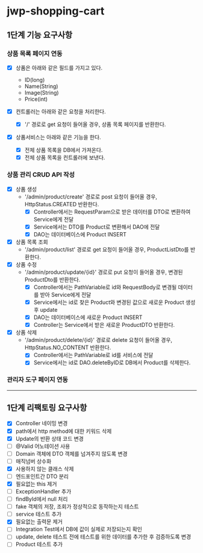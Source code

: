 # jwp-shopping-cart

## 1단계 기능 요구사항

### 상품 목록 페이지 연동

- [x] 상품은 아래와 같은 필드를 가지고 있다.
    - ID(long)
    - Name(String)
    - Image(String)
    - Price(int)

- [x] 컨트롤러는 아래와 같은 요청을 처리한다.
    - [x] '/' 경로로 get 요청이 들어올 경우, 상품 목록 페이지를 반환한다.

- [x] 상품서비스는 아래와 같은 기능을 한다.
    - [x] 전체 상품 목록을 DB에서 가져온다.
    - [x] 전체 상품 목록을 컨트롤러에 보낸다.

### 상품 관리 CRUD API 작성

- [x] 상품 생성
    - '/admin/product/create' 경로로 post 요청이 들어올 경우, HttpStatus.CREATED 반환한다.
        - [x] Controller에서는 RequestParam으로 받은 데이터를 DTO로 변환하여 Service에게 전달
        - [x] Service에서는 DTO를 Product로 변환해서 DAO에 전달
        - [x] DAO는 데이터베이스에 Product INSERT
- [x] 상품 목록 조회
    - '/admin/product/list' 경로로 get 요청이 들어올 경우, ProductListDto를 반환한다.
- [x] 상품 수정
    - '/admin/product/update/{id}' 경로로 put 요청이 들어올 경우, 변경된 ProductDto를 반환한다.
        - [x] Controller에서는 PathVariable로 id와 RequestBody로 변경될 데이터를 받아 Service에게 전달
        - [x] Service에서는 id로 찾은 Product와 변경된 값으로 새로운 Product 생성후 update
        - [x] DAO는 데이터베이스에 새로운 Product INSERT
        - [x] Controller는 Service에서 받은 새로운 ProductDTO 반환한다.
- [x] 상품 삭제
    - '/admin/product/delete/{id}' 경로로 delete 요청이 들어올 경우, HttpStatus.NO_CONTENT 반환한다.
        - [x] Controller에서는 PathVariable로 id를 서비스에 전달
        - [x] Service에서는 id로 DAO.deleteByID로 DB에서 Product를 삭제한다.

### 관리자 도구 페이지 연동

---

## 1단계 리팩토링 요구사항

- [x] Controller 네이밍 변경
- [x] path에서 http method에 대한 키워드 삭제
- [x] Update의 반환 상태 코드 변경
- [ ] @Valid 어노테이션 사용
- [ ] Domain 객체에 DTO 객체를 넘겨주지 않도록 변경
- [ ] 매직넘버 상수화
- [x] 사용하지 않는 클래스 삭제
- [ ] 엔드포인트간 DTO 분리
- [x] 필요없는 this 제거
- [ ] ExceptionHandler 추가
- [ ] findById에서 null 처리
- [ ] fake 객체의 저장, 조회가 정상적으로 동작하는지 테스트
- [ ] service 테스트 추가
- [x] 필요없는 출력문 제거
- [ ] Integration Test에서 DB에 값이 실제로 저장되는지 확인
- [ ] update, delete 테스트 전에 테스트를 위한 데이터를 추가한 후 검증하도록 변경
- [ ] Product 테스트 추가
